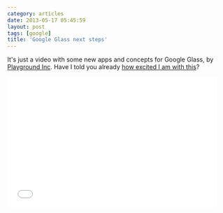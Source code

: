 ```yaml
---
category: articles
date: 2013-05-17 05:45:59
layout: post
tags: [google]
title: 'Google Glass next steps'
---
```


<p>It's just a video with some new apps and concepts for Google Glass, by <a href="http://playgroundinc.com/">Playground Inc</a>. Have I told you already <a href="//joaobordalo.com/articles/2013/02/21/ok-glass-post-video-to-blog">how excited I am with this</a>?</p>

<iframe width="480" height="300" src="//www.youtube.com/embed/S80mE3kQTJ0" frameborder="0" allowfullscreen></iframe>
